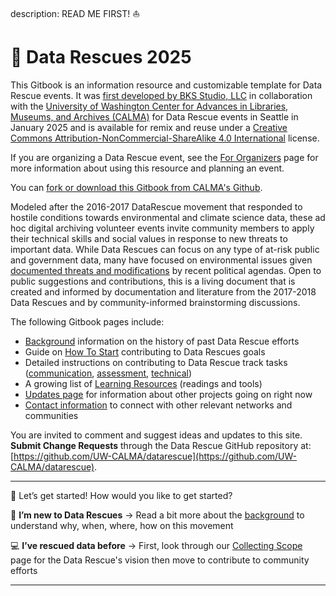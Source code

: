 
description: READ ME FIRST! ⛵ 


# 🛟 Data Rescues 2025

This Gitbook is an information resource and customizable template for Data Rescue events. It was [first developed by BKS Studio, LLC](https://github.com/nguyen-info/datarescue) in collaboration with the [University of Washington Center for Advances in Libraries, Museums, and Archives (CALMA)](https://calma.ischool.uw.edu/) for Data Rescue events in Seattle in January 2025 and is available for remix and reuse under a [Creative Commons Attribution-NonCommercial-ShareAlike 4.0 International](https://creativecommons.org/licenses/by-nc-sa/4.0/) license.

If you are organizing a Data Rescue event, see the [For Organizers](resources-and-tools/for-organizers.md) page for more information about using this resource and planning an event.

You can [fork or download this Gitbook from CALMA's Github](https://github.com/UW-CALMA/datarescue).

Modeled after the 2016-2017 DataRescue movement that responded to hostile conditions towards environmental and climate science data, these ad hoc digital archiving volunteer events invite community members to apply their technical skills and social values in response to new threats to important data. While Data Rescues can focus on any type of at-risk public and government data, many have focused on environmental issues given [documented threats and modifications](https://journals.plos.org/plosone/article?id=10.1371/journal.pone.0246450) by recent political agendas. Open to public suggestions and contributions, this is a living document that is created and informed by documentation and literature from the 2017-2018 Data Rescues and by community-informed brainstorming discussions.&#x20;

The following Gitbook pages include:

* [Background](what-are-data-rescues.md) information on the history of past Data Rescue efforts
* Guide on [How To Start](how-to-start/) contributing to Data Rescues goals
* Detailed instructions on contributing to Data Rescue track tasks ([communication](how-to-start/track-1-communications.md), [assessment](how-to-start/track-2-data-assessment.md), [technical](how-to-start/track-3-technical.md))
* A growing list of [Learning Resources](resources-and-tools/) (readings and tools)
* [Updates page](resources-and-tools/updates.md) for information about other projects going on right now
* [Contact information](stay-in-touch.md) to connect with other relevant networks and communities

You are invited to comment and suggest ideas and updates to this site. **Submit Change Requests** through the Data Rescue GitHub repository at: [https://github.com/UW-CALMA/datarescue](https://github.com/UW-CALMA/datarescue).

***

🚀 Let’s get started! How would you like to get started?

🐣 **I’m new to Data Rescues** →  Read a bit more about the [background](what-are-data-rescues.md) to understand why, when, where, how on this movement

💻 **I’ve rescued data before** →  First, look through our [Collecting Scope](collecting-scope.md) page for the Data Rescue's vision then move to contribute to community efforts

***






